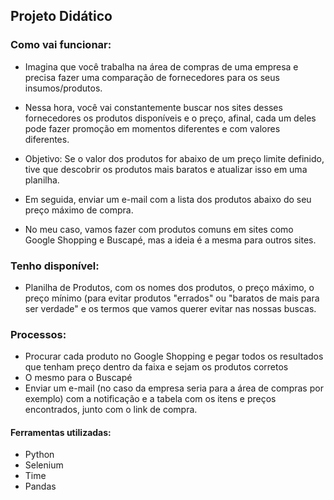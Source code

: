 ## Projeto Didático

### Como vai funcionar:

- Imagina que você trabalha na área de compras de uma empresa e precisa fazer uma comparação de fornecedores para os seus insumos/produtos.

- Nessa hora, você vai constantemente buscar nos sites desses fornecedores os produtos disponíveis e o preço, afinal, cada um deles pode fazer promoção em momentos 
diferentes e com valores diferentes.

- Objetivo: Se o valor dos produtos for abaixo de um preço limite definido, tive que descobrir os produtos mais baratos e atualizar isso em uma planilha.
- Em seguida, enviar um e-mail com a lista dos produtos abaixo do seu preço máximo de compra.

- No meu caso, vamos fazer com produtos comuns em sites como Google Shopping e Buscapé, mas a ideia é a mesma para outros sites.

### Tenho disponível:

- Planilha de Produtos, com os nomes dos produtos, o preço máximo, o preço mínimo (para evitar produtos "errados" ou "baratos de mais para ser verdade" e os termos
que vamos querer evitar nas nossas buscas.

### Processos:

- Procurar cada produto no Google Shopping e pegar todos os resultados que tenham preço dentro da faixa e sejam os produtos corretos
- O mesmo para o Buscapé
- Enviar um e-mail (no caso da empresa seria para a área de compras por exemplo) com a notificação e a tabela com os itens e preços encontrados,
junto com o link de compra. 

#### Ferramentas utilizadas:

- Python
- Selenium
- Time
- Pandas
